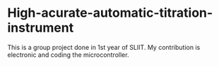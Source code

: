 # High-acurate-automatic-titration-instrument
This is a group project done in 1st year of SLIIT. My contribution is electronic and coding the microcontroller.
